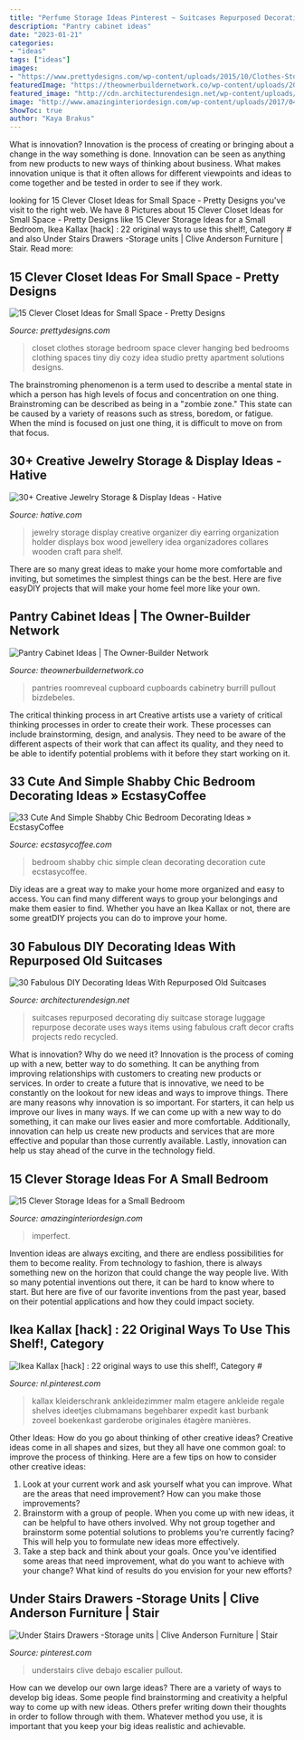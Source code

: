 ```yaml
---
title: "Perfume Storage Ideas Pinterest ~ Suitcases Repurposed Decorating Diy Suitcase Storage Luggage Repurpose Decorate Uses Ways Items Using Fabulous Craft Decor Crafts Projects Redo Recycled"
description: "Pantry cabinet ideas"
date: "2023-01-21"
categories:
- "ideas"
tags: ["ideas"]
images:
- "https://www.prettydesigns.com/wp-content/uploads/2015/10/Clothes-Storage.jpg"
featuredImage: "https://theownerbuildernetwork.co/wp-content/uploads/2014/04/Pantry_Cabinet_Idea_19.jpg"
featured_image: "http://cdn.architecturendesign.net/wp-content/uploads/2015/07/AD-Old-Suitcases-Decor-14.jpg"
image: "http://www.amazinginteriordesign.com/wp-content/uploads/2017/04/15-clever-storage-ideas-for-a-small-bedroom-4.jpg"
ShowToc: true
author: "Kaya Brakus"
---
```



What is innovation?
Innovation is the process of creating or bringing about a change in the way something is done. Innovation can be seen as anything from new products to new ways of thinking about business. What makes innovation unique is that it often allows for different viewpoints and ideas to come together and be tested in order to see if they work.

	

		
looking for 15 Clever Closet Ideas for Small Space - Pretty Designs you've visit to the right web. We have 8 Pictures about 15 Clever Closet Ideas for Small Space - Pretty Designs like 15 Clever Storage Ideas for a Small Bedroom, Ikea Kallax [hack] : 22 original ways to use this shelf!, Category # and also Under Stairs Drawers -Storage units | Clive Anderson Furniture | Stair. Read more:
		
    
## 15 Clever Closet Ideas For Small Space - Pretty Designs

<img loading=lazy src="https://www.prettydesigns.com/wp-content/uploads/2015/10/Clothes-Storage.jpg" onerror="this.onerror=null;this.src='https://tse1.mm.bing.net/th?id=OIP.1aTzA40VQhfVq9wn073BxQHaLF&amp;pid=15.1';" alt="15 Clever Closet Ideas for Small Space - Pretty Designs">

_Source: prettydesigns.com_

>closet clothes storage bedroom space clever hanging bed bedrooms clothing spaces tiny diy cozy idea studio pretty apartment solutions designs. 

	

The brainstroming phenomenon is a term used to describe a mental state in which a person has high levels of focus and concentration on one thing. Brainstroming can be described as being in a "zombie zone." This state can be caused by a variety of reasons such as stress, boredom, or fatigue. When the mind is focused on just one thing, it is difficult to move on from that focus.

    
## 30+ Creative Jewelry Storage &amp; Display Ideas - Hative

<img loading=lazy src="https://hative.com/wp-content/uploads/2015/01/jewelry-storage-display-ideas/25-jewelry-storage-display-ideas.jpg" onerror="this.onerror=null;this.src='https://tse3.mm.bing.net/th?id=OIP.2d8TlFESoVRosgNBgj1dKQHaJ4&amp;pid=15.1';" alt="30+ Creative Jewelry Storage &amp; Display Ideas - Hative">

_Source: hative.com_

>jewelry storage display creative organizer diy earring organization holder displays box wood jewellery idea organizadores collares wooden craft para shelf. 

	

There are so many great ideas to make your home more comfortable and inviting, but sometimes the simplest things can be the best. Here are five easyDIY projects that will make your home feel more like your own.

    
## Pantry Cabinet Ideas | The Owner-Builder Network

<img loading=lazy src="https://theownerbuildernetwork.co/wp-content/uploads/2014/04/Pantry_Cabinet_Idea_19.jpg" onerror="this.onerror=null;this.src='https://tse4.mm.bing.net/th?id=OIP.xNmHhet4ME28P5e-rcLD1AHaKV&amp;pid=15.1';" alt="Pantry Cabinet Ideas | The Owner-Builder Network">

_Source: theownerbuildernetwork.co_

>pantries roomreveal cupboard cupboards cabinetry burrill pullout bizdebeles. 

	

The critical thinking process in art
Creative artists use a variety of critical thinking processes in order to create their work. These processes can include brainstorming, design, and analysis. They need to be aware of the different aspects of their work that can affect its quality, and they need to be able to identify potential problems with it before they start working on it.

    
## 33 Cute And Simple Shabby Chic Bedroom Decorating Ideas » EcstasyCoffee

<img loading=lazy src="https://i0.wp.com/www.ecstasycoffee.com/wp-content/uploads/2016/08/Clean-Shabby-Chic-Look-For-Bedroom-Decoration.jpg" onerror="this.onerror=null;this.src='https://tse4.mm.bing.net/th?id=OIP.8lL2cfZY8U-Kyl47ZPeMyQHaLH&amp;pid=15.1';" alt="33 Cute And Simple Shabby Chic Bedroom Decorating Ideas » EcstasyCoffee">

_Source: ecstasycoffee.com_

>bedroom shabby chic simple clean decorating decoration cute ecstasycoffee. 

	

Diy ideas are a great way to make your home more organized and easy to access. You can find many different ways to group your belongings and make them easier to find. Whether you have an Ikea Kallax or not, there are some greatDIY projects you can do to improve your home.

    
## 30 Fabulous DIY Decorating Ideas With Repurposed Old Suitcases

<img loading=lazy src="http://cdn.architecturendesign.net/wp-content/uploads/2015/07/AD-Old-Suitcases-Decor-14.jpg" onerror="this.onerror=null;this.src='https://tse1.mm.bing.net/th?id=OIP.fB1RY_rZEoyLjoP1sp1jNwHaJ3&amp;pid=15.1';" alt="30 Fabulous DIY Decorating Ideas With Repurposed Old Suitcases">

_Source: architecturendesign.net_

>suitcases repurposed decorating diy suitcase storage luggage repurpose decorate uses ways items using fabulous craft decor crafts projects redo recycled. 

	

What is innovation? Why do we need it?
Innovation is the process of coming up with a new, better way to do something. It can be anything from improving relationships with customers to creating new products or services. In order to create a future that is innovative, we need to be constantly on the lookout for new ideas and ways to improve things.
There are many reasons why innovation is so important. For starters, it can help us improve our lives in many ways. If we can come up with a new way to do something, it can make our lives easier and more comfortable. Additionally, innovation can help us create new products and services that are more effective and popular than those currently available. Lastly, innovation can help us stay ahead of the curve in the technology field.

    
## 15 Clever Storage Ideas For A Small Bedroom

<img loading=lazy src="http://www.amazinginteriordesign.com/wp-content/uploads/2017/04/15-clever-storage-ideas-for-a-small-bedroom-4.jpg" onerror="this.onerror=null;this.src='https://tse1.mm.bing.net/th?id=OIP.KcyHB3k-rvDPYaj-2pGUvgHaNt&amp;pid=15.1';" alt="15 Clever Storage Ideas for a Small Bedroom">

_Source: amazinginteriordesign.com_

>imperfect. 

	

Invention ideas are always exciting, and there are endless possibilities for them to become reality. From technology to fashion, there is always something new on the horizon that could change the way people live. With so many potential inventions out there, it can be hard to know where to start. But here are five of our favorite inventions from the past year, based on their potential applications and how they could impact society.

    
## Ikea Kallax [hack] : 22 Original Ways To Use This Shelf!, Category #

<img loading=lazy src="https://i.pinimg.com/736x/f9/31/74/f931747995ed417770a2f26e26e790ca.jpg" onerror="this.onerror=null;this.src='https://tse1.mm.bing.net/th?id=OIP.JP35ANaSKGwlIAcmmrXYCAHaK5&amp;pid=15.1';" alt="Ikea Kallax [hack] : 22 original ways to use this shelf!, Category #">

_Source: nl.pinterest.com_

>kallax kleiderschrank ankleidezimmer malm etagere ankleide regale shelves ideetjes clubmamans begehbarer expedit kast burbank zoveel boekenkast garderobe originales étagère manières. 

	

Other Ideas: How do you go about thinking of other creative ideas?
Creative ideas come in all shapes and sizes, but they all have one common goal: to improve the process of thinking. Here are a few tips on how to consider other creative ideas:
1. Look at your current work and ask yourself what you can improve. What are the areas that need improvement? How can you make those improvements?
2. Brainstorm with a group of people. When you come up with new ideas, it can be helpful to have others involved. Why not group together and brainstorm some potential solutions to problems you're currently facing? This will help you to formulate new ideas more effectively.
3. Take a step back and think about your goals. Once you've identified some areas that need improvement, what do you want to achieve with your change? What kind of results do you envision for your new efforts?

    
## Under Stairs Drawers -Storage Units | Clive Anderson Furniture | Stair

<img loading=lazy src="https://i.pinimg.com/736x/44/49/b2/4449b2673c664ed8049f39a69482b850.jpg" onerror="this.onerror=null;this.src='https://tse3.mm.bing.net/th?id=OIP.lXDqdQJZZb_bkhicVy8IqgHaNK&amp;pid=15.1';" alt="Under Stairs Drawers -Storage units | Clive Anderson Furniture | Stair">

_Source: pinterest.com_

>understairs clive debajo escalier pullout. 

	

How can we develop our own large ideas?
There are a variety of ways to develop big ideas. Some people find brainstorming and creativity a helpful way to come up with new ideas. Others prefer writing down their thoughts in order to follow through with them. Whatever method you use, it is important that you keep your big ideas realistic and achievable.

